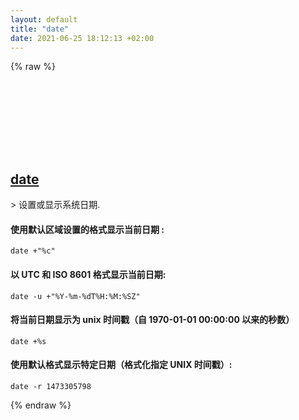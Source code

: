 ```yaml
---
layout: default
title: "date"
date: 2021-06-25 18:12:13 +02:00
---
```

{% raw %}
<h2 id="date">
  <a href="/zh/osx/date.html">date</a> <a href="#date"><svg class="icon">
    <use href="/assets/images/unicode_sprite.svg#link" />
  </svg></a>
</h2>
> 设置或显示系统日期.

#### 使用默认区域设置的格式显示当前日期 :
```shell
date +"%c"
```
#### 以 UTC 和 ISO 8601 格式显示当前日期:
```shell
date -u +"%Y-%m-%dT%H:%M:%SZ"
```
#### 将当前日期显示为 unix 时间戳（自 1970-01-01 00:00:00 以来的秒数）
```shell
date +%s
```
#### 使用默认格式显示特定日期（格式化指定 UNIX 时间戳）:
```shell
date -r 1473305798
```
{% endraw %}